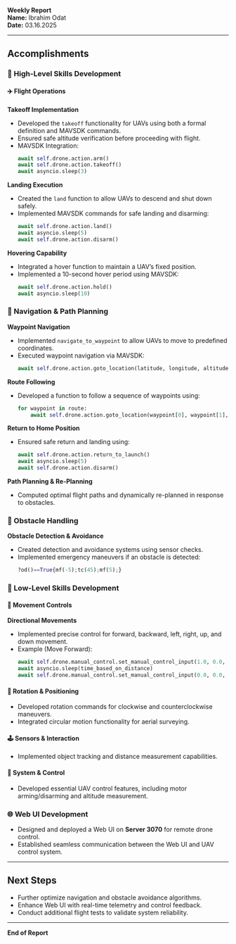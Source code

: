 **Weekly Report**  
**Name:** Ibrahim Odat  
**Date:** 03.16.2025  

---  

## Accomplishments

### 🚀 High-Level Skills Development
#### ✈️ Flight Operations
**Takeoff Implementation**  
- Developed the `takeoff` functionality for UAVs using both a formal definition and MAVSDK commands.
- Ensured safe altitude verification before proceeding with flight.
- MAVSDK Integration:
  ```python
  await self.drone.action.arm()
  await self.drone.action.takeoff()
  await asyncio.sleep(3)
  ```

**Landing Execution**  
- Created the `land` function to allow UAVs to descend and shut down safely.
- Implemented MAVSDK commands for safe landing and disarming:
  ```python
  await self.drone.action.land()
  await asyncio.sleep(5)
  await self.drone.action.disarm()
  ```

**Hovering Capability**  
- Integrated a hover function to maintain a UAV’s fixed position.
- Implemented a 10-second hover period using MAVSDK:
  ```python
  await self.drone.action.hold()
  await asyncio.sleep(10)
  ```

### 📍 Navigation & Path Planning
**Waypoint Navigation**  
- Implemented `navigate_to_waypoint` to allow UAVs to move to predefined coordinates.
- Executed waypoint navigation via MAVSDK:
  ```python
  await self.drone.action.goto_location(latitude, longitude, altitude, yaw)
  ```

**Route Following**  
- Developed a function to follow a sequence of waypoints using:
  ```python
  for waypoint in route:
      await self.drone.action.goto_location(waypoint[0], waypoint[1], altitude, yaw)
  ```

**Return to Home Position**  
- Ensured safe return and landing using:
  ```python
  await self.drone.action.return_to_launch()
  await asyncio.sleep(5)
  await self.drone.action.disarm()
  ```

**Path Planning & Re-Planning**  
- Computed optimal flight paths and dynamically re-planned in response to obstacles.

### 🛑 Obstacle Handling
**Obstacle Detection & Avoidance**  
- Created detection and avoidance systems using sensor checks.
- Implemented emergency maneuvers if an obstacle is detected:
  ```python
  ?od()==True{mf(-5);tc(45);mf(5);}
  ```

### 🔧 Low-Level Skills Development
#### 📏 Movement Controls
**Directional Movements**  
- Implemented precise control for forward, backward, left, right, up, and down movement.
- Example (Move Forward):
  ```python
  await self.drone.manual_control.set_manual_control_input(1.0, 0.0, 0.0, 0.0)
  await asyncio.sleep(time_based_on_distance)
  await self.drone.manual_control.set_manual_control_input(0.0, 0.0, 0.0, 0.0)
  ```

#### 🔄 Rotation & Positioning
- Developed rotation commands for clockwise and counterclockwise maneuvers.
- Integrated circular motion functionality for aerial surveying.

#### 🕹️ Sensors & Interaction
- Implemented object tracking and distance measurement capabilities.

#### 📡 System & Control
- Developed essential UAV control features, including motor arming/disarming and altitude measurement.

### 🌐 Web UI Development
- Designed and deployed a Web UI on **Server 3070** for remote drone control.
- Established seamless communication between the Web UI and UAV control system.

---

## Next Steps
- Further optimize navigation and obstacle avoidance algorithms.
- Enhance Web UI with real-time telemetry and control feedback.
- Conduct additional flight tests to validate system reliability.

---

**End of Report**

